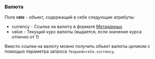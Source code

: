 ### Валюта
Поле **rate** - объект, содержащий в себе следующие атрибуты:

+ currency - Ссылка на валюту в формате [Метаданных](/java-remap-1.2-doc/api/remap/1.2/ru/#метаданные)
+ value - Текущий курс валюты (выдается, если значение курса отлично от 1)

Вместо ссылки на валюту можно получить объект валюты целиком с помощью параметра запроса `?expand=rate.currency`.
